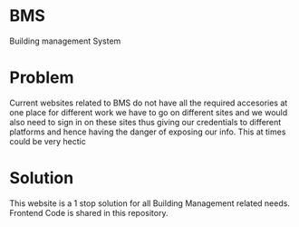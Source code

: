 # BMS
Building management System
# Problem 
Current websites related to BMS do not have all the required accesories at one place 
for different work we have to go on different sites and we would also need to sign in on these sites thus giving our credentials to different platforms
and hence having the danger of exposing our info.
This at times could be very hectic 
# Solution 
This website is a 1 stop solution for all Building Management related needs.
Frontend Code is shared in this repository.
